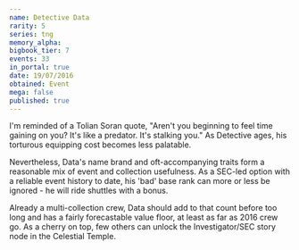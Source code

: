 ```yaml
---
name: Detective Data
rarity: 5
series: tng
memory_alpha:
bigbook_tier: 7
events: 33
in_portal: true
date: 19/07/2016
obtained: Event
mega: false
published: true
---
```


I'm reminded of a Tolian Soran quote, "Aren't you beginning to feel time gaining on you? It's like a predator. It's stalking you." As Detective ages, his torturous equipping cost becomes less palatable.

Nevertheless, Data's name brand and oft-accompanying traits form a reasonable mix of event and collection usefulness. As a SEC-led option with a reliable event history to date, his 'bad' base rank can more or less be ignored - he will ride shuttles with a bonus.

Already a multi-collection crew, Data should add to that count before too long and has a fairly forecastable value floor, at least as far as 2016 crew go. As a cherry on top, few others can unlock the Investigator/SEC story node in the Celestial Temple.
